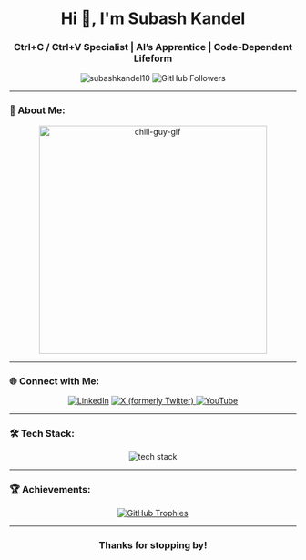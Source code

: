<h1 align="center">Hi 👋, I'm Subash Kandel</h1>
<h3 align="center">Ctrl+C / Ctrl+V Specialist | AI’s Apprentice | Code-Dependent Lifeform</h3>

<p align="center"> 
  <img src="https://komarev.com/ghpvc/?username=subashkandel10&label=Profile%20views&color=0e75b6&style=flat" alt="subashkandel10" /> 
  <img src="https://img.shields.io/github/followers/subashkandel10?style=social" alt="GitHub Followers">
</p>



---

### 🚀 About Me:
<div align="center">
  <img src="https://media1.giphy.com/media/v1.Y2lkPTc5MGI3NjExMmp0bjYyeTF1ZWFoajdtMHR5c240eXhsaHY3eXdoY3NvNDBwbWUxZSZlcD12MV9pbnRlcm5hbF9naWZfYnlfaWQmY3Q9Zw/AbYxDs20DECQw/giphy.gif" width="400" alt="chill-guy-gif" />
</div>


---

### 🌐 Connect with Me:
<p align="center">
  <a href="https://www.linkedin.com/in/subash-kandel-7a5721260/" target="_blank"><img src="https://img.shields.io/badge/LinkedIn-0077B5?style=for-the-badge&logo=linkedin&logoColor=white" alt="LinkedIn" /></a>
 <a href="https://x.com/subash_cndl" target="_blank">
  <img src="https://img.shields.io/badge/-000000?style=for-the-badge&logo=x&logoColor=white" alt="X (formerly Twitter)" />
</a>
  <a href="https://www.youtube.com/watch?v=dQw4w9WgXcQ" target="_blank"><img src="https://img.shields.io/badge/YouTube-FF0000?style=for-the-badge&logo=youtube&logoColor=white" alt="YouTube" /></a>
</p>

---

### 🛠️ Tech Stack:
<p align="center">
  <img src="https://skillicons.dev/icons?i=arduino,c,cpp,css,git,go,html,java,js,linux,mongodb,mysql,nodejs,python,pytorch,react,rust,tensorflow,typescript" alt="tech stack" /> 
</p>

---



### 🏆 Achievements:
<p align="center">
  <a href="https://github.com/ryo-ma/github-profile-trophy">
    <img src="https://github-profile-trophy.vercel.app/?username=subashkandel10&theme=gruvbox&no-frame=true&margin-w=15&margin-h=15" alt="GitHub Trophies" />
  </a>
</p>

---

<div align="center">
  <h3>Thanks for stopping by! </h3>
</div>
